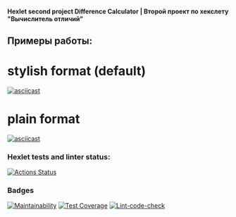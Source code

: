 #### Hexlet second project Difference Calculator | Второй проект по хекслету "Вычислитель отличий"


## Примеры работы:
# stylish format (default)
[![asciicast](https://asciinema.org/a/OQcAkKxtzKfmbSx5E0KLedZmr.svg)](https://asciinema.org/a/OQcAkKxtzKfmbSx5E0KLedZmr)

# plain format
[![asciicast](https://asciinema.org/a/AgSmUwYBdcKi4k63goYheUK8h.svg)](https://asciinema.org/a/AgSmUwYBdcKi4k63goYheUK8h)


### Hexlet tests and linter status:
[![Actions Status](https://github.com/Maykolson/frontend-project-46/workflows/hexlet-check/badge.svg)](https://github.com/Maykolson/frontend-project-46/actions)

### Badges
[![Maintainability](https://api.codeclimate.com/v1/badges/54b0048c5da9b6f79160/maintainability)](https://codeclimate.com/github/Maykolson/frontend-project-46/maintainability) [![Test Coverage](https://api.codeclimate.com/v1/badges/54b0048c5da9b6f79160/test_coverage)](https://codeclimate.com/github/Maykolson/frontend-project-46/test_coverage) [![Lint-code-check](https://github.com/Maykolson/frontend-project-46/actions/workflows/main.yml/badge.svg)](https://github.com/Maykolson/frontend-project-46/actions/workflows/main.yml)